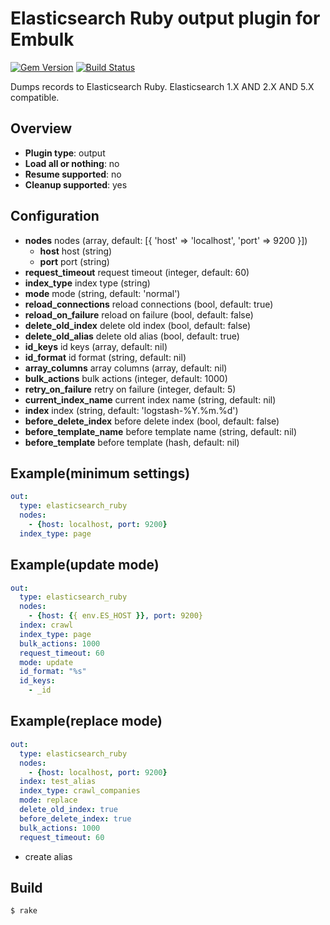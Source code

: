 # Elasticsearch Ruby output plugin for Embulk

[![Gem Version](https://badge.fury.io/rb/embulk-output-elasticsearch_ruby.svg)](http://badge.fury.io/rb/embulk-output-elasticsearch_ruby)
[![Build Status](https://secure.travis-ci.org/toyama0919/embulk-output-elasticsearch_ruby.png?branch=master)](http://travis-ci.org/toyama0919/embulk-output-elasticsearch_ruby)

Dumps records to Elasticsearch Ruby. Elasticsearch 1.X AND 2.X AND 5.X compatible.

## Overview

* **Plugin type**: output
* **Load all or nothing**: no
* **Resume supported**: no
* **Cleanup supported**: yes

## Configuration
- **nodes** nodes (array, default: [{ 'host' => 'localhost', 'port' => 9200 }])
    - **host** host (string)
    - **port** port (string)
- **request_timeout** request timeout (integer, default: 60)
- **index_type** index type (string)
- **mode** mode (string, default: 'normal')
- **reload_connections** reload connections (bool, default: true)
- **reload_on_failure** reload on failure (bool, default: false)
- **delete_old_index** delete old index (bool, default: false)
- **delete_old_alias** delete old alias (bool, default: true)
- **id_keys** id keys (array, default: nil)
- **id_format** id format (string, default: nil)
- **array_columns** array columns (array, default: nil)
- **bulk_actions** bulk actions (integer, default: 1000)
- **retry_on_failure** retry on failure (integer, default: 5)
- **current_index_name** current index name (string, default: nil)
- **index** index (string, default: 'logstash-%Y.%m.%d')
- **before_delete_index** before delete index (bool, default: false)
- **before_template_name** before template name (string, default: nil)
- **before_template** before template (hash, default: nil)

## Example(minimum settings)

```yaml
out:
  type: elasticsearch_ruby
  nodes:
    - {host: localhost, port: 9200}
  index_type: page
```

## Example(update mode)

```yaml
out:
  type: elasticsearch_ruby
  nodes:
    - {host: {{ env.ES_HOST }}, port: 9200}
  index: crawl
  index_type: page
  bulk_actions: 1000
  request_timeout: 60
  mode: update
  id_format: "%s"
  id_keys:
    - _id
```

## Example(replace mode)

```yaml
out:
  type: elasticsearch_ruby
  nodes:
    - {host: localhost, port: 9200}
  index: test_alias
  index_type: crawl_companies
  mode: replace
  delete_old_index: true
  before_delete_index: true
  bulk_actions: 1000
  request_timeout: 60
```

* create alias 

## Build

```
$ rake
```
